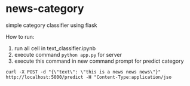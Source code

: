 # news-category
simple category classifier using flask


How to run:
1. run all cell in text_classifier.ipynb
2. execute command ```python app.py``` for server
3. execute this command in new command prompt for predict category
```
curl -X POST -d "{\"text\": \"this is a news news news\"}" http://localhost:5000/predict -H "Content-Type:application/jso
```
